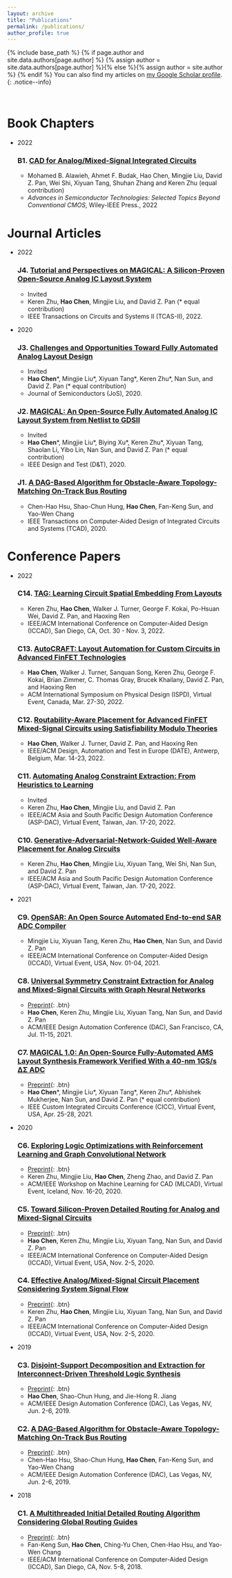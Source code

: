 ```yaml
---
layout: archive
title: "Publications"
permalink: /publications/
author_profile: true
---
```


{% include base_path %}
{% if page.author and site.data.authors[page.author] %}
  {% assign author = site.data.authors[page.author] %}{% else %}{% assign author = site.author %}
{% endif %}
You can also find my articles on <a href="{{author.googlescholar}}">my Google Scholar profile</a>.
{: .notice--info}

<!---
{% for post in site.publications reversed %}
  {% include archive-single.html %}
{% endfor %}
-->

<br>

Book Chapters
======
* 2022
  ### B1. [CAD for Analog/Mixed-Signal Integrated Circuits](https://www.amazon.com/Advances-Semiconductor-Technologies-Selected-Conventional/dp/1119869587)
     * Mohamed B. Alawieh, Ahmet F. Budak, Hao Chen, Mingjie Liu, David Z. Pan, Wei Shi, Xiyuan Tang, Shuhan Zhang and Keren Zhu (equal contribution)
     * _Advances in Semiconductor Technologies: Selected Topics Beyond Conventional CMOS_, Wiley-IEEE Press., 2022

Journal Articles
======
* 2022
  ### J4. [Tutorial and Perspectives on MAGICAL: A Silicon-Proven Open-Source Analog IC Layout System](https://ieeexplore.ieee.org/document/9769692)
     * Invited
     * Keren Zhu, **Hao Chen**, Mingjie Liu, and David Z. Pan (\* equal contribution)
     * IEEE Transactions on Circuits and Systems II (TCAS-II), 2022.
     
* 2020
  ### J3. [Challenges and Opportunities Toward Fully Automated Analog Layout Design](http://doi.org/10.1088/1674-4926/41/11/111407)
     * Invited
     * **Hao Chen**\*, Mingjie Liu\*, Xiyuan Tang\*, Keren Zhu\*, Nan Sun, and David Z. Pan (\* equal contribution)
     * Journal of Semiconductors (JoS), 2020.
     
  ### J2. [MAGICAL: An Open-Source Fully Automated Analog IC Layout System from Netlist to GDSII](https://doi.org/10.1109/MDAT.2020.3024153)
     * Invited
     * **Hao Chen**\*, Mingjie Liu\*, Biying Xu\*, Keren Zhu\*, Xiyuan Tang, Shaolan Li, Yibo Lin, Nan Sun, and David Z. Pan (\* equal contribution)
     * IEEE Design and Test (D&T), 2020.
     
  ### J1. [A DAG-Based Algorithm for Obstacle-Aware Topology-Matching On-Track Bus Routing](https://ieeexplore.ieee.org/abstract/document/9119108)
     * Chen-Hao Hsu, Shao-Chun Hung, **Hao Chen**, Fan-Keng Sun, and Yao-Wen Chang
     * IEEE Transactions on Computer-Aided Design of Integrated Circuits and Systems (TCAD), 2020.

Conference Papers
======
* 2022
  ### C14. [TAG: Learning Circuit Spatial Embedding From Layouts]()
     * Keren Zhu, **Hao Chen**, Walker J. Turner, George F. Kokai, Po-Hsuan Wei, David Z. Pan, and Haoxing Ren
     * IEEE/ACM International Conference on Computer-Aided Design (ICCAD), San Diego, CA, Oct. 30 - Nov. 3, 2022.

  ### C13. [AutoCRAFT: Layout Automation for Custom Circuits in Advanced FinFET Technologies](https://doi.org/10.1145/3505170.3511044)
     * **Hao Chen**, Walker J. Turner, Sanquan Song, Keren Zhu, George F. Kokai, Brian Zimmer, C. Thomas Gray, Brucek Khailany, David Z. Pan, and Haoxing Ren
     * ACM International Symposium on Physical Design (ISPD), Virtual Event, Canada, Mar. 27-30, 2022.
 
  ### C12. [Routability-Aware Placement for Advanced FinFET Mixed-Signal Circuits using Satisfiability Modulo Theories]()
     * **Hao Chen**, Walker J. Turner, David Z. Pan, and Haoxing Ren
     * IEEE/ACM Design, Automation and Test in Europe (DATE), Antwerp, Belgium, Mar. 14-23, 2022.

  ### C11. [Automating Analog Constraint Extraction: From Heuristics to Learning](https://ieeexplore.ieee.org/abstract/document/9712488)
     * Invited
     * Keren Zhu, **Hao Chen**, Mingjie Liu, and David Z. Pan
     * IEEE/ACM Asia and South Pacific Design Automation Conference (ASP-DAC), Virtual Event, Taiwan, Jan. 17-20, 2022.
     
  ### C10. [Generative-Adversarial-Network-Guided Well-Aware Placement for Analog Circuits](https://ieeexplore.ieee.org/abstract/document/9712592)
     * Keren Zhu, **Hao Chen**, Mingjie Liu, Xiyuan Tang, Wei Shi, Nan Sun, and David Z. Pan
     * IEEE/ACM Asia and South Pacific Design Automation Conference (ASP-DAC), Virtual Event, Taiwan, Jan. 17-20, 2022.

* 2021
  ### C9. [OpenSAR: An Open Source Automated End-to-end SAR ADC Compiler](https://ieeexplore.ieee.org/abstract/document/9643494)
     * Mingjie Liu, Xiyuan Tang, Keren Zhu, **Hao Chen**, Nan Sun, and David Z. Pan
     * IEEE/ACM International Conference on Computer-Aided Design (ICCAD), Virtual Event, USA, Nov. 01-04, 2021.
     
  ### C8. [Universal Symmetry Constraint Extraction for Analog and Mixed-Signal Circuits with Graph Neural Networks](https://doi.org/10.1109/DAC18074.2021.9586211)
     * [Preprint](/files/DAC21_ac.pdf){: .btn}
     * **Hao Chen**, Keren Zhu, Mingjie Liu, Xiyuan Tang, Nan Sun, and David Z. Pan
     * ACM/IEEE Design Automation Conference (DAC), San Francisco, CA, Jul. 11-15, 2021.
     
  ### C7. [MAGICAL 1.0: An Open-Source Fully-Automated AMS Layout Synthesis Framework Verified With a 40-nm 1GS/s ∆Σ ADC](https://ieeexplore.ieee.org/document/9431521)
     * [Preprint](/files/CICC21_magical.pdf){: .btn}
     * **Hao Chen**\*, Mingjie Liu\*, Xiyuan Tang\*, Keren Zhu\*, Abhishek Mukherjee, Nan Sun, and David Z. Pan (\* equal contribution)
     * IEEE Custom Integrated Circuits Conference (CICC), Virtual Event, USA, Apr. 25-28, 2021.
     
* 2020     
  ### C6. [Exploring Logic Optimizations with Reinforcement Learning and Graph Convolutional Network](https://doi.org/10.1145/3380446.3430622)
     * [Preprint](/files/MLCAD20_ls.pdf){: .btn}
     * Keren Zhu, Mingjie Liu, **Hao Chen**, Zheng Zhao, and David Z. Pan
     * ACM/IEEE Workshop on Machine Learning for CAD (MLCAD), Virtual Event, Iceland, Nov. 16-20, 2020.

  ### C5. [Toward Silicon-Proven Detailed Routing for Analog and Mixed-Signal Circuits](https://doi.org/10.1145/3400302.3415660)
     * [Preprint](/files/ICCAD20_ar.pdf){: .btn}
     * **Hao Chen**, Keren Zhu, Mingjie Liu, Xiyuan Tang, Nan Sun, and David Z. Pan
     * IEEE/ACM International Conference on Computer-Aided Design (ICCAD), Virtual Event, USA, Nov. 2-5, 2020.
  
  ### C4. [Effective Analog/Mixed-Signal Circuit Placement Considering System Signal Flow](https://doi.org/10.1145/3400302.3415625)
     * [Preprint](/files/ICCAD20_ap.pdf){: .btn}
     * Keren Zhu, **Hao Chen**, Mingjie Liu, Xiyuan Tang, Nan Sun, and David Z. Pan
     * IEEE/ACM International Conference on Computer-Aided Design (ICCAD), Virtual Event, USA, Nov. 2-5, 2020.
     
* 2019

  ### C3. [Disjoint-Support Decomposition and Extraction for Interconnect-Driven Threshold Logic Synthesis](https://doi.org/10.1145/3316781.3317801)
     * [Preprint](/files/DAC19_thre.pdf){: .btn}
     * **Hao Chen**, Shao-Chun Hung, and Jie-Hong R. Jiang
     * ACM/IEEE Design Automation Conference (DAC), Las Vegas, NV, Jun. 2-6, 2019.
  
  ### C2. [A DAG-Based Algorithm for Obstacle-Aware Topology-Matching On-Track Bus Routing](https://doi.org/10.1145/3316781.3317740)
     * [Preprint](/files/DAC19_bus.pdf){: .btn}
     * Chen-Hao Hsu, Shao-Chun Hung, **Hao Chen**, Fan-Keng Sun, and Yao-Wen Chang
     * ACM/IEEE Design Automation Conference (DAC), Las Vegas, NV, Jun. 2-6, 2019.

* 2018
  
  ### C1. [A Multithreaded Initial Detailed Routing Algorithm Considering Global Routing Guides](https://doi.org/10.1145/3240765.3240777)
     * [Preprint](/files/ICCAD18_dr.pdf){: .btn}
     * Fan-Keng Sun, **Hao Chen**, Ching-Yu Chen, Chen-Hao Hsu, and Yao-Wen Chang
     * IEEE/ACM International Conference on Computer-Aided Design (ICCAD), San Diego, CA, Nov. 5-8, 2018.
